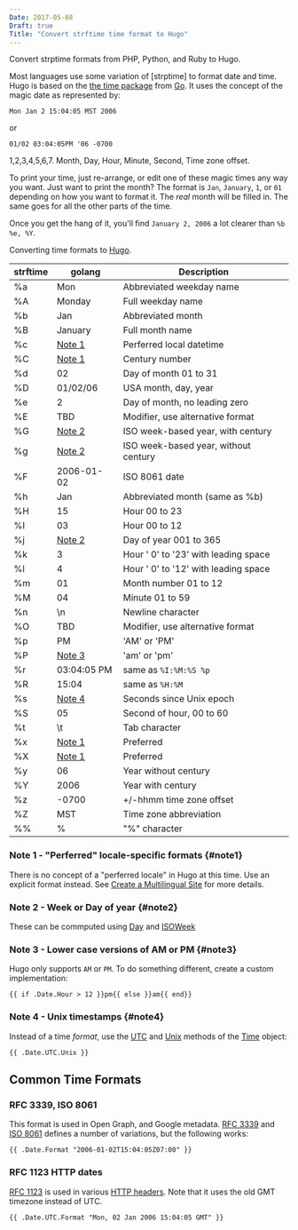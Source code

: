 ```yaml
---
Date: 2017-05-08
Draft: true
Title: "Convert strftime time format to Hugo"
---
```


Convert strptime formats from PHP, Python, and Ruby to Hugo. <!--more-->

Most languages use some variation of [strptime] to format date and time.  Hugo is based on the [the time package](https://golang.org/pkg/time/) from [Go](https://golang.org).  It uses the concept of the magic date as represented by:

```
Mon Jan 2 15:04:05 MST 2006
```

or

```
01/02 03:04:05PM '06 -0700
```

1,2,3,4,5,6,7.  Month, Day, Hour, Minute, Second, Time zone offset.

To print your time, just re-arrange, or edit one of these magic times any way you want.   Just want to print the month? The format is `Jan`, `January`, `1`, or `01` depending on how you want to format it.   The *real* month will be filled in. The same goes for all the other parts of the time.

Once you get the hang of it, you'll find `January 2, 2006` a lot clearer than `%b %e, %Y`.

Converting time formats to [Hugo](https://gohugo.io/).

| strftime | golang           | Description                          |
|----------|------------------|--------------------------------------|
| %a       | Mon              | Abbreviated weekday name             |
| %A       | Monday           | Full weekday name                    |
| %b       | Jan              | Abbreviated month                    |
| %B       | January          | Full month name                      |
| %c       | [Note 1](#note1) | Perferred local datetime             |
| %C       | [Note 1](#note1) | Century number                       |
| %d       | 02               | Day of month 01 to 31                |
| %D       | 01/02/06         | USA month, day, year                 |
| %e       | 2                | Day of month, no leading zero        |
| %E       | TBD              | Modifier, use alternative format     |
| %G       | [Note 2](#note2) | ISO week-based year, with century    |
| %g       | [Note 2](#note2) | ISO week-based year, without century |
| %F       | 2006-01-02       | ISO 8061 date                        |
| %h       | Jan              | Abbreviated month (same as %b)       |
| %H       | 15               | Hour 00 to 23                        |
| %I       | 03               | Hour 00 to 12                        |
| %j       | [Note 2](#note2) | Day of year 001 to 365               |
| %k       | 3                | Hour ' 0' to '23' with leading space |
| %l       | 4                | Hour ' 0' to '12' with leading space |
| %m       | 01               | Month number 01 to 12                |
| %M       | 04               | Minute 01 to 59                      |
| %n       | \n               | Newline character                    |
| %O       | TBD              | Modifier, use alternative format     |
| %p       | PM               | 'AM' or 'PM'                         |
| %P       | [Note 3](#note3) | 'am' or 'pm'                         |
| %r       | 03:04:05 PM      | same as `%I:%M:%S %p`                |
| %R       | 15:04            | same as `%H:%M`                      |
| %s       | [Note 4](#note4) | Seconds since Unix epoch             |
| %S       | 05               | Second of hour, 00 to 60             |
| %t       | \t               | Tab character                        |
| %x       | [Note 1](#note1) | Preferred                            |
| %X       | [Note 1](#note2) | Preferred                            |
| %y       | 06               | Year without century                 |
| %Y       | 2006             | Year with century                    |
| %z       | -0700            | +/-hhmm time zone offset             |
| %Z       | MST              | Time zone abbreviation               |
| %%       | %                | "%" character                        |

### Note 1 - "Perferred" locale-specific formats {#note1}

There is no concept of a "perferred locale" in Hugo at this time. Use an explicit format instead. See [Create a Multilingual Site](https://gohugo.io/tutorials/create-a-multilingual-site/) for more details.

### Note 2 - Week or Day of year {#note2}

These can be commputed using [Day](https://golang.org/pkg/time/#Time.Day) and [ISOWeek](https://golang.org/pkg/time/#Time.ISOWeek)

### Note 3 - Lower case versions of AM or PM {#note3}

Hugo only supports `AM` or `PM`. To do something different, create a custom implementation:

```
{{ if .Date.Hour > 12 }}pm{{ else }}am{{ end}}
```

### Note 4 - Unix timestamps {#note4}

Instead of a time *format*, use the [UTC](https://golang.org/pkg/time/#Time.UTC) and [Unix](https://golang.org/pkg/time/#Time.Unix) methods of the [Time](https://golang.org/pkg/time/#Time) object:

```
{{ .Date.UTC.Unix }}
```

Common Time Formats
-------------------

### RFC 3339, ISO 8061

This format is used in Open Graph, and Google metadata. [RFC 3339](https://www.ietf.org/rfc/rfc3339.txt) and [ISO 8061](https://en.wikipedia.org/wiki/ISO_8601) defines a number of variations, but the following works:

```
{{ .Date.Format "2006-01-02T15:04:05Z07:00" }}
```

### RFC 1123 HTTP dates

[RFC 1123](https://tools.ietf.org/html/rfc1123) is used in various [HTTP headers](https://www.w3.org/Protocols/rfc2616/rfc2616-sec3.html). Note that it uses the old GMT timezone instead of UTC.

```
{{ .Date.UTC.Format "Mon, 02 Jan 2006 15:04:05 GMT" }}
```
